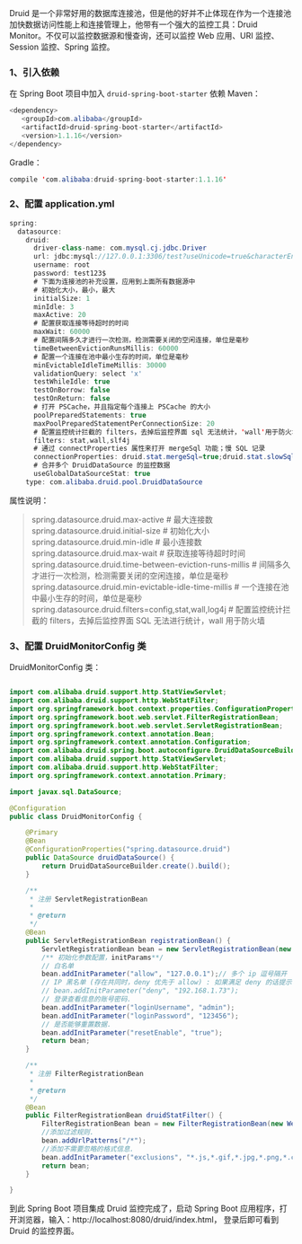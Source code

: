 Druid 是一个非常好用的数据库连接池，但是他的好并不止体现在作为一个连接池加快数据访问性能上和连接管理上，他带有一个强大的监控工具：Druid Monitor。不仅可以监控数据源和慢查询，还可以监控 Web 应用、URI 监控、Session 监控、Spring 监控。

### 1、引入依赖
在 Spring Boot 项目中加入 `druid-spring-boot-starter` 依赖
Maven：

```java
<dependency>
   <groupId>com.alibaba</groupId>
   <artifactId>druid-spring-boot-starter</artifactId>
   <version>1.1.16</version>
</dependency>
```

Gradle：
```java
compile 'com.alibaba:druid-spring-boot-starter:1.1.16'
```
### 2、配置 application.yml
```java
spring:
  datasource:
    druid:
      driver-class-name: com.mysql.cj.jdbc.Driver
      url: jdbc:mysql://127.0.0.1:3306/test?useUnicode=true&characterEncoding=utf-8&serverTimezone=UTC&autoReconnect=true&useSSL=false&zeroDateTimeBehavior=convertToNull
      username: root
      password: test123$
      # 下面为连接池的补充设置，应用到上面所有数据源中
      # 初始化大小，最小，最大
      initialSize: 1
      minIdle: 3
      maxActive: 20
      # 配置获取连接等待超时的时间
      maxWait: 60000
      # 配置间隔多久才进行一次检测，检测需要关闭的空闲连接，单位是毫秒
      timeBetweenEvictionRunsMillis: 60000
      # 配置一个连接在池中最小生存的时间，单位是毫秒
      minEvictableIdleTimeMillis: 30000
      validationQuery: select 'x'
      testWhileIdle: true
      testOnBorrow: false
      testOnReturn: false
      # 打开 PSCache，并且指定每个连接上 PSCache 的大小
      poolPreparedStatements: true
      maxPoolPreparedStatementPerConnectionSize: 20
      # 配置监控统计拦截的 filters，去掉后监控界面 sql 无法统计，'wall'用于防火墙
      filters: stat,wall,slf4j
      # 通过 connectProperties 属性来打开 mergeSql 功能；慢 SQL 记录
      connectionProperties: druid.stat.mergeSql=true;druid.stat.slowSqlMillis=5000
      # 合并多个 DruidDataSource 的监控数据
      useGlobalDataSourceStat: true
    type: com.alibaba.druid.pool.DruidDataSource
```
属性说明：

> spring.datasource.druid.max-active # 最大连接数
> spring.datasource.druid.initial-size # 初始化大小
> spring.datasource.druid.min-idle # 最小连接数
> spring.datasource.druid.max-wait # 获取连接等待超时时间
> spring.datasource.druid.time-between-eviction-runs-millis # 间隔多久才进行一次检测，检测需要关闭的空闲连接，单位是毫秒
> spring.datasource.druid.min-evictable-idle-time-millis # 一个连接在池中最小生存的时间，单位是毫秒
> spring.datasource.druid.filters=config,stat,wall,log4j  # 配置监控统计拦截的 filters，去掉后监控界面 SQL 无法进行统计，wall 用于防火墙

### 3、配置 DruidMonitorConfig 类
DruidMonitorConfig 类：
```java

import com.alibaba.druid.support.http.StatViewServlet;
import com.alibaba.druid.support.http.WebStatFilter;
import org.springframework.boot.context.properties.ConfigurationProperties;
import org.springframework.boot.web.servlet.FilterRegistrationBean;
import org.springframework.boot.web.servlet.ServletRegistrationBean;
import org.springframework.context.annotation.Bean;
import org.springframework.context.annotation.Configuration;
import com.alibaba.druid.spring.boot.autoconfigure.DruidDataSourceBuilder;
import com.alibaba.druid.support.http.StatViewServlet;
import com.alibaba.druid.support.http.WebStatFilter;
import org.springframework.context.annotation.Primary;

import javax.sql.DataSource;

@Configuration
public class DruidMonitorConfig {

    @Primary
    @Bean
    @ConfigurationProperties("spring.datasource.druid")
    public DataSource druidDataSource() {
        return DruidDataSourceBuilder.create().build();
    }

    /**
     * 注册 ServletRegistrationBean
     *
     * @return
     */
    @Bean
    public ServletRegistrationBean registrationBean() {
        ServletRegistrationBean bean = new ServletRegistrationBean(new StatViewServlet(), "/druid/*");
        /** 初始化参数配置，initParams**/
        // 白名单
        bean.addInitParameter("allow", "127.0.0.1");// 多个 ip 逗号隔开
        // IP 黑名单 (存在共同时，deny 优先于 allow) : 如果满足 deny 的话提示:Sorry, you are not permitted to view this page.
        // bean.addInitParameter("deny", "192.168.1.73");
        // 登录查看信息的账号密码.
        bean.addInitParameter("loginUsername", "admin");
        bean.addInitParameter("loginPassword", "123456");
        // 是否能够重置数据.
        bean.addInitParameter("resetEnable", "true");
        return bean;
    }

    /**
     * 注册 FilterRegistrationBean
     *
     * @return
     */
    @Bean
    public FilterRegistrationBean druidStatFilter() {
        FilterRegistrationBean bean = new FilterRegistrationBean(new WebStatFilter());
        //添加过滤规则.
        bean.addUrlPatterns("/*");
        //添加不需要忽略的格式信息.
        bean.addInitParameter("exclusions", "*.js,*.gif,*.jpg,*.png,*.css,*.ico,/druid/*");
        return bean;
    }

}
```
到此 Spring Boot 项目集成 Druid 监控完成了，启动 Spring Boot 应用程序，打开浏览器，输入：http://localhost:8080/druid/index.html， 登录后即可看到 Druid 的监控界面。